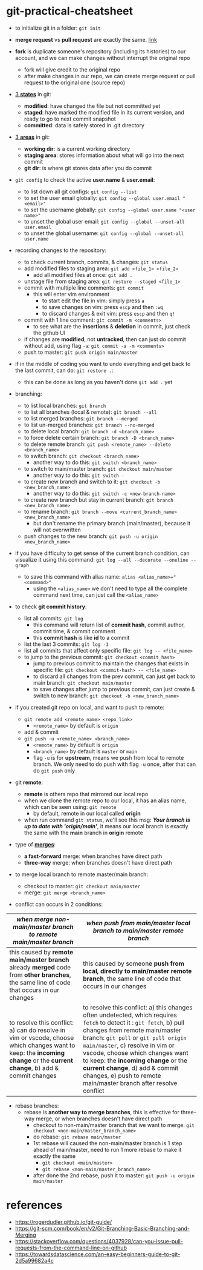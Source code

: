 # git-practical-cheatsheet

- to initialize git in a folder: `git init `
- **merge request** vs **pull request** are exactly the same. [link](https://stackoverflow.com/questions/22199432/pull-request-vs-merge-request)
- **fork** is duplicate someone's repository (including its histories) to our account, and we can make changes without interrupt the original repo
    - fork will give credit to the original repo
    - after make changes in our repo, we can create merge request or pull request to the original one (source repo)

- [3 **states**](https://serengetitech.com/tech/three-states-of-git-and-three-sections-of-a-git-project/) in git:
    - **modified**: have changed the file but not committed yet
    - **staged**: have marked the modified file in its current version, and ready to go to next commit snapshot
    - **committed**: data is safely stored in .git directory

- [3 **areas**](https://serengetitech.com/tech/three-states-of-git-and-three-sections-of-a-git-project/) in git:
    - **working dir**: is a current working directory
    - **staging area**: stores information about what will go into the next commit
    - **git dir**: is where git stores data after you do commit

- `git config` to check the active **user.name** & **user.email**:
    - to list down all git configs: `git config --list`
    - to set the user email globally: `git config --global user.email "<email>"`
    - to set the username globally: `git config --global user.name "<user name>"`
    - to unset the global user email: `git config --global --unset-all user.email`
    - to unset the global username: `git config --global --unset-all user.name`

- recording changes to the repository:
    - to check current branch, commits, & changes: `git status`
    - add modified files to staging area: `git add <file_1> <file_2>`
        - add all modified files at once: `git add .`
    - unstage file from staging area: `git restore --staged <file_1>`
    - commit with multiple line comments: `git commit`
        - this will enter vim environment
            - to start edit the file in vim: simply press `a`
            - to save changes on vim: press `escp` and then `:wq`
            - to discard changes & exit vim: press `escp` and then `q!`
    - commit with 1 line comment: `git commit -m <comments>`
        - to see what are the **insertions** & **deletion** in commit, just check the github UI
    - if changes are **modified**, not **untracked**, then can just do commit without add, using flag `-a`: `git commit -a -m <comments>`
    - push to master: `git push origin main/master`

- if in the middle of coding you want to undo everything and get back to the last commit, can do: `git restore .`:
    - this can be done as long as you haven't done `git add .` yet

- branching:
    - to list local branches: `git branch`
    - to list all branches (local & remote): `git branch --all`
    - to list merged branches: `git branch --merged`
    - to list un-merged branches: `git branch --no-merged`
    - to delete local branch: `git branch -d <branch_name>`
    - to force delete certain branch: `git branch -D <branch_name>`
    - to delete remote branch: `git push <remote_name> --delete <branch_name>`
    - to switch branch: `git checkout <branch_name>`
        - another way to do this: `git switch <branch_name>`
    - to switch to main/master branch: `git checkout main/master`
        - another way to do this: `git switch -`
    - to create new branch and switch to it: `git checkout -b <new_branch_name>`
      - another way to do this: `git switch -c <new-branch-name>`
    - to create new branch but stay in current branch: `git branch <new_branch_name>`
    - to rename branch: `git branch --move <current_branch_name> <new_branch_name>`
        - but don't rename the primary branch (main/master), because it will not overwritten
    - push changes to the new branch: `git push -u origin <new_branch_name>`

- if you have difficulty to get sense of the current branch condition, can visualize it using this command: `git log --all --decorate --oneline --graph`
    - to save this command with alias name: `alias <alias_name>="<command>"`
        - using the `<alias_name>` we don't need to type all the complete command next time, can just call the `<alias_name>`

- to check **git commit history**:
    - list all commits: `git log`
        - this command will return list of **commit hash**, commit author, commit time, & commit comment
        - this **commit hash** is like **id** to a commit
    - list the last 3 commits: `git log -3`
    - list all commits that affect only specific file: `git log -- <file_name>`
    - to jump to the previous commit: `git checkout <commit_hash>`
        - jump to previous commit to maintain the changes that exists in specific file: `git checkout <commit-hash> -- <file_name>`
        - to discard all changes from the prev commit, can just get back to main branch: `git checkout main/master`
        - to save changes after jump to previous commit, can just create & switch to new branch: `git checkout -b <new_branch_name>`

- if you created git repo on local, and want to push to remote:
    - `git remote add <remote_name> <repo_link>`
        - `<remote_name>` by default is `origin`
    - add & commit
    - `git push -u <remote_name> <branch_name>`
        - `<remote_name>` by default is `origin`
        - `<branch_name>` by default is `master` or `main`
        - flag `-u` is for **upstream**, means we push from local to remote branch. We only need to do push with flag `-u` once, after that can do `git push` only

- git **remote**:
    - **remote** is others repo that mirrored our local repo
    - when we clone the remote repo to our local, it has an alias name, which can be seen using: `git remote`
        - by default, remote in our local called **origin**
    - when run command `git status`, we'll see this msg: ***Your branch is up to date with 'origin/main'***, it means our local branch is exactly the same with the **main** branch in **origin** remote

- type of [**merges**](https://git-scm.com/book/en/v2/Git-Branching-Basic-Branching-and-Merging):
  - **a fast-forward** merge: when branches have direct path
  - **three-way** merge: when branches doesn't have direct path

- to merge local branch to remote master/main branch:
    - checkout to master: `git checkout main/master`
    - merge: `git merge <branch_name>`
- conflict can occurs in 2 conditions:

| ***when merge non-main/master branch to remote main/master branch*** | ***when push from main/master local branch to main/master remote branch*** |
| --- | --- |
| this caused by **remote main/master branch** already **merged** code from **other branches**, the same line of code that occurs in our changes | this caused by someone **push from local,  directly to main/master remote branch**, the same line of code that occurs in our changes |
| to resolve this conflict: a) can do resolve in vim or vscode, choose which changes want to keep: the **incoming change** or the **current change**, b) add & commit changes | to resolve this conflict: a) this changes often undetected, which requires `fetch` to detect it : `git fetch`, b) pull changes from remote main/master branch: `git pull` or `git pull origin main/master`, c) resolve in vim or vscode, choose which changes want to keep: the **incoming change** or the **current change**, d) add & commit changes, e) push to remote main/master branch after resolve conflict

- rebase branches:
    - rebase is **another way to merge branches**, this is effective for three-way merge, or when branches doesn't have direct path
        - checkout to non-main/master branch that we want to merge: `git checkout <non-main/master_branch_name>`
        - do rebase: `git rebase main/master`
        - 1st rebase will caused the non-main/master branch is 1 step ahead of main/master, need to run 1 more rebase to make it exactly the same
            - `git checkout <main/master>`
            - `git rebase <non-main/master_branch_name>`
        - after done the 2nd rebase, push it to master: `git push -u origin main/master`

# references
- https://rogerdudler.github.io/git-guide/
- https://git-scm.com/book/en/v2/Git-Branching-Basic-Branching-and-Merging
- https://stackoverflow.com/questions/4037928/can-you-issue-pull-requests-from-the-command-line-on-github
- https://towardsdatascience.com/an-easy-beginners-guide-to-git-2d5a99682a4c